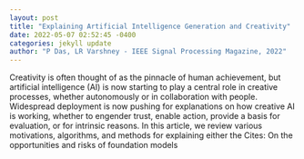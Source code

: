 ```yaml
--- 
layout: post 
title: "Explaining Artificial Intelligence Generation and Creativity" 
date: 2022-05-07 02:52:45 -0400 
categories: jekyll update 
author: "P Das, LR Varshney - IEEE Signal Processing Magazine, 2022" 
--- 
```

Creativity is often thought of as the pinnacle of human achievement, but artificial intelligence (AI) is now starting to play a central role in creative processes, whether autonomously or in collaboration with people. Widespread deployment is now pushing for explanations on how creative AI is working, whether to engender trust, enable action, provide a basis for evaluation, or for intrinsic reasons. In this article, we review various motivations, algorithms, and methods for explaining either the Cites: On the opportunities and risks of foundation models